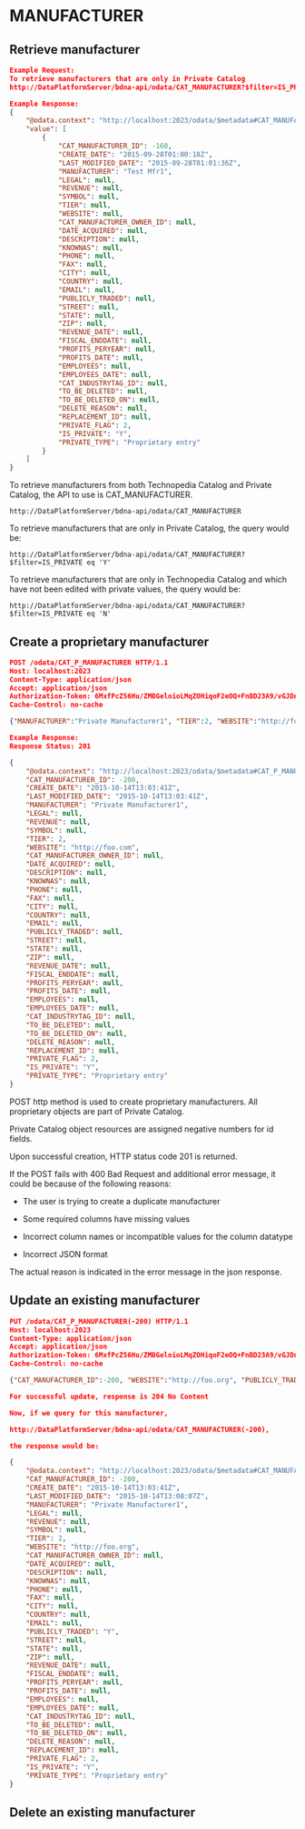 # MANUFACTURER

## Retrieve manufacturer

```json
Example Request:
To retrieve manufacturers that are only in Private Catalog
http://DataPlatformServer/bdna-api/odata/CAT_MANUFACTURER?$filter=IS_PRIVATE eq 'Y'&$top=1

Example Response:
{
    "@odata.context": "http://localhost:2023/odata/$metadata#CAT_MANUFACTURER",
    "value": [
        {
            "CAT_MANUFACTURER_ID": -160,
            "CREATE_DATE": "2015-09-28T01:00:18Z",
            "LAST_MODIFIED_DATE": "2015-09-28T01:01:36Z",
            "MANUFACTURER": "Test Mfr1",
            "LEGAL": null,
            "REVENUE": null,
            "SYMBOL": null,
            "TIER": null,
            "WEBSITE": null,
            "CAT_MANUFACTURER_OWNER_ID": null,
            "DATE_ACQUIRED": null,
            "DESCRIPTION": null,
            "KNOWNAS": null,
            "PHONE": null,
            "FAX": null,
            "CITY": null,
            "COUNTRY": null,
            "EMAIL": null,
            "PUBLICLY_TRADED": null,
            "STREET": null,
            "STATE": null,
            "ZIP": null,
            "REVENUE_DATE": null,
            "FISCAL_ENDDATE": null,
            "PROFITS_PERYEAR": null,
            "PROFITS_DATE": null,
            "EMPLOYEES": null,
            "EMPLOYEES_DATE": null,
            "CAT_INDUSTRYTAG_ID": null,
            "TO_BE_DELETED": null,
            "TO_BE_DELETED_ON": null,
            "DELETE_REASON": null,
            "REPLACEMENT_ID": null,
            "PRIVATE_FLAG": 2,
            "IS_PRIVATE": "Y",
            "PRIVATE_TYPE": "Proprietary entry"
        }
    ]
}
```

To retrieve manufacturers from both Technopedia Catalog and Private Catalog, the API to use is CAT_MANUFACTURER.

`http://DataPlatformServer/bdna-api/odata/CAT_MANUFACTURER`

To retrieve manufacturers that are only in Private Catalog, the query would be:

`http://DataPlatformServer/bdna-api/odata/CAT_MANUFACTURER?$filter=IS_PRIVATE eq 'Y'`

To retrieve manufacturers that are only in Technopedia Catalog and which have not been edited with private values, the query would be:

`http://DataPlatformServer/bdna-api/odata/CAT_MANUFACTURER?$filter=IS_PRIVATE eq 'N'`



## Create a proprietary manufacturer

```json
POST /odata/CAT_P_MANUFACTURER HTTP/1.1
Host: localhost:2023
Content-Type: application/json
Accept: application/json
Authorization-Token: 6MxfPcZ56Hu/ZMBGeloioLMqZOHiqoF2eOQ+FnBD23A9/vGJDnS+O/2FiSZwLAeNrXTV/azD84vaDM+9/TcNkLA11CwLlZplvAk8aSAW50EKqXGiU6Lii/P7u/zQnO2y
Cache-Control: no-cache

{"MANUFACTURER":"Private Manufacturer1", "TIER":2, "WEBSITE":"http://foo.com"}

Example Response:
Response Status: 201

{
    "@odata.context": "http://localhost:2023/odata/$metadata#CAT_P_MANUFACTURER/$entity",
    "CAT_MANUFACTURER_ID": -200,
    "CREATE_DATE": "2015-10-14T13:03:41Z",
    "LAST_MODIFIED_DATE": "2015-10-14T13:03:41Z",
    "MANUFACTURER": "Private Manufacturer1",
    "LEGAL": null,
    "REVENUE": null,
    "SYMBOL": null,
    "TIER": 2,
    "WEBSITE": "http://foo.com",
    "CAT_MANUFACTURER_OWNER_ID": null,
    "DATE_ACQUIRED": null,
    "DESCRIPTION": null,
    "KNOWNAS": null,
    "PHONE": null,
    "FAX": null,
    "CITY": null,
    "COUNTRY": null,
    "EMAIL": null,
    "PUBLICLY_TRADED": null,
    "STREET": null,
    "STATE": null,
    "ZIP": null,
    "REVENUE_DATE": null,
    "FISCAL_ENDDATE": null,
    "PROFITS_PERYEAR": null,
    "PROFITS_DATE": null,
    "EMPLOYEES": null,
    "EMPLOYEES_DATE": null,
    "CAT_INDUSTRYTAG_ID": null,
    "TO_BE_DELETED": null,
    "TO_BE_DELETED_ON": null,
    "DELETE_REASON": null,
    "REPLACEMENT_ID": null,
    "PRIVATE_FLAG": 2,
    "IS_PRIVATE": "Y",
    "PRIVATE_TYPE": "Proprietary entry"
}
```
POST http method is used to create proprietary manufacturers. All proprietary objects are part of Private Catalog.

Private Catalog object resources are assigned negative numbers for id fields.

Upon successful creation, HTTP status code 201 is returned. 

If the POST fails with 400 Bad Request and additional error message, it could be because of the following reasons:

* The user is trying to create a duplicate manufacturer

* Some required columns have missing values

* Incorrect column names or incompatible values for the column datatype

* Incorrect JSON format

The actual reason is indicated in the error message in the json response. 


## Update an existing manufacturer

```json
PUT /odata/CAT_P_MANUFACTURER(-200) HTTP/1.1
Host: localhost:2023
Content-Type: application/json
Accept: application/json
Authorization-Token: 6MxfPcZ56Hu/ZMBGeloioLMqZOHiqoF2eOQ+FnBD23A9/vGJDnS+O/2FiSZwLAeNrXTV/azD84vaDM+9/TcNkLA11CwLlZplvAk8aSAW50EKqXGiU6Lii/P7u/zQnO2y
Cache-Control: no-cache

{"CAT_MANUFACTURER_ID":-200, "WEBSITE":"http://foo.org", "PUBLICLY_TRADED":"Y"}

For successful update, response is 204 No Content

Now, if we query for this manufacturer,

http://DataPlatformServer/bdna-api/odata/CAT_MANUFACTURER(-200),

the response would be:

{
    "@odata.context": "http://localhost:2023/odata/$metadata#CAT_MANUFACTURER/$entity",
    "CAT_MANUFACTURER_ID": -200,
    "CREATE_DATE": "2015-10-14T13:03:41Z",
    "LAST_MODIFIED_DATE": "2015-10-14T13:08:07Z",
    "MANUFACTURER": "Private Manufacturer1",
    "LEGAL": null,
    "REVENUE": null,
    "SYMBOL": null,
    "TIER": 2,
    "WEBSITE": "http://foo.org",
    "CAT_MANUFACTURER_OWNER_ID": null,
    "DATE_ACQUIRED": null,
    "DESCRIPTION": null,
    "KNOWNAS": null,
    "PHONE": null,
    "FAX": null,
    "CITY": null,
    "COUNTRY": null,
    "EMAIL": null,
    "PUBLICLY_TRADED": "Y",
    "STREET": null,
    "STATE": null,
    "ZIP": null,
    "REVENUE_DATE": null,
    "FISCAL_ENDDATE": null,
    "PROFITS_PERYEAR": null,
    "PROFITS_DATE": null,
    "EMPLOYEES": null,
    "EMPLOYEES_DATE": null,
    "CAT_INDUSTRYTAG_ID": null,
    "TO_BE_DELETED": null,
    "TO_BE_DELETED_ON": null,
    "DELETE_REASON": null,
    "REPLACEMENT_ID": null,
    "PRIVATE_FLAG": 2,
    "IS_PRIVATE": "Y",
    "PRIVATE_TYPE": "Proprietary entry"
}
```

## Delete an existing manufacturer
